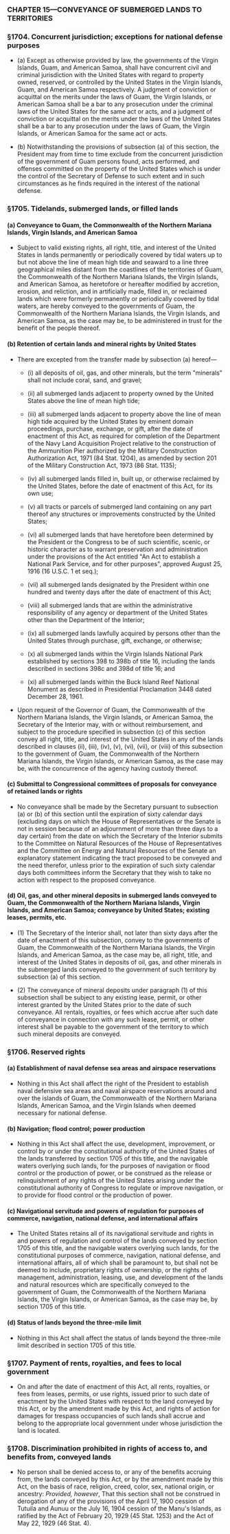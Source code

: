 ### **CHAPTER 15—CONVEYANCE OF SUBMERGED LANDS TO TERRITORIES**

### §1704. Concurrent jurisdiction; exceptions for national defense purposes
* (a) Except as otherwise provided by law, the governments of the Virgin Islands, Guam, and American Samoa, shall have concurrent civil and criminal jurisdiction with the United States with regard to property owned, reserved, or controlled by the United States in the Virgin Islands, Guam, and American Samoa respectively. A judgment of conviction or acquittal on the merits under the laws of Guam, the Virgin Islands, or American Samoa shall be a bar to any prosecution under the criminal laws of the United States for the same act or acts, and a judgment of conviction or acquittal on the merits under the laws of the United States shall be a bar to any prosecution under the laws of Guam, the Virgin Islands, or American Samoa for the same act or acts.

* (b) Notwithstanding the provisions of subsection (a) of this section, the President may from time to time exclude from the concurrent jurisdiction of the government of Guam persons found, acts performed, and offenses committed on the property of the United States which is under the control of the Secretary of Defense to such extent and in such circumstances as he finds required in the interest of the national defense.

### §1705. Tidelands, submerged lands, or filled lands
#### (a) Conveyance to Guam, the Commonwealth of the Northern Mariana Islands, Virgin Islands, and American Samoa
* Subject to valid existing rights, all right, title, and interest of the United States in lands permanently or periodically covered by tidal waters up to but not above the line of mean high tide and seaward to a line three geographical miles distant from the coastlines of the territories of Guam, the Commonwealth of the Northern Mariana Islands, the Virgin Islands, and American Samoa, as heretofore or hereafter modified by accretion, erosion, and reliction, and in artificially made, filled in, or reclaimed lands which were formerly permanently or periodically covered by tidal waters, are hereby conveyed to the governments of Guam, the Commonwealth of the Northern Mariana Islands, the Virgin Islands, and American Samoa, as the case may be, to be administered in trust for the benefit of the people thereof.

#### (b) Retention of certain lands and mineral rights by United States
* There are excepted from the transfer made by subsection (a) hereof—

  * (i) all deposits of oil, gas, and other minerals, but the term "minerals" shall not include coral, sand, and gravel;

  * (ii) all submerged lands adjacent to property owned by the United States above the line of mean high tide;

  * (iii) all submerged lands adjacent to property above the line of mean high tide acquired by the United States by eminent domain proceedings, purchase, exchange, or gift, after the date of enactment of this Act, as required for completion of the Department of the Navy Land Acquisition Project relative to the construction of the Ammunition Pier authorized by the Military Construction Authorization Act, 1971 (84 Stat. 1204), as amended by section 201 of the Military Construction Act, 1973 (86 Stat. 1135);

  * (iv) all submerged lands filled in, built up, or otherwise reclaimed by the United States, before the date of enactment of this Act, for its own use;

  * (v) all tracts or parcels of submerged land containing on any part thereof any structures or improvements constructed by the United States;

  * (vi) all submerged lands that have heretofore been determined by the President or the Congress to be of such scientific, scenic, or historic character as to warrant preservation and administration under the provisions of the Act entitled "An Act to establish a National Park Service, and for other purposes", approved August 25, 1916 (16 U.S.C. 1 et seq.);

  * (vii) all submerged lands designated by the President within one hundred and twenty days after the date of enactment of this Act;

  * (viii) all submerged lands that are within the administrative responsibility of any agency or department of the United States other than the Department of the Interior;

  * (ix) all submerged lands lawfully acquired by persons other than the United States through purchase, gift, exchange, or otherwise;

  * (x) all submerged lands within the Virgin Islands National Park established by sections 398 to 398b of title 16, including the lands described in sections 398c and 398d of title 16; and

  * (xi) all submerged lands within the Buck Island Reef National Monument as described in Presidential Proclamation 3448 dated December 28, 1961.


* Upon request of the Governor of Guam, the Commonwealth of the Northern Mariana Islands, the Virgin Islands, or American Samoa, the Secretary of the Interior may, with or without reimbursement, and subject to the procedure specified in subsection (c) of this section convey all right, title, and interest of the United States in any of the lands described in clauses (ii), (iii), (iv), (v), (vi), (vii), or (viii) of this subsection to the government of Guam, the Commonwealth of the Northern Mariana Islands, the Virgin Islands, or American Samoa, as the case may be, with the concurrence of the agency having custody thereof.

#### (c) Submittal to Congressional committees of proposals for conveyance of retained lands or rights
* No conveyance shall be made by the Secretary pursuant to subsection (a) or (b) of this section until the expiration of sixty calendar days (excluding days on which the House of Representatives or the Senate is not in session because of an adjournment of more than three days to a day certain) from the date on which the Secretary of the Interior submits to the Committee on Natural Resources of the House of Representatives and the Committee on Energy and Natural Resources of the Senate an explanatory statement indicating the tract proposed to be conveyed and the need therefor, unless prior to the expiration of such sixty calendar days both committees inform the Secretary that they wish to take no action with respect to the proposed conveyance.

#### (d) Oil, gas, and other mineral deposits in submerged lands conveyed to Guam, the Commonwealth of the Northern Mariana Islands, Virgin Islands, and American Samoa; conveyance by United States; existing leases, permits, etc.
* (1) The Secretary of the Interior shall, not later than sixty days after the date of enactment of this subsection, convey to the governments of Guam, the Commonwealth of the Northern Mariana Islands, the Virgin Islands, and American Samoa, as the case may be, all right, title, and interest of the United States in deposits of oil, gas, and other minerals in the submerged lands conveyed to the government of such territory by subsection (a) of this section.

* (2) The conveyance of mineral deposits under paragraph (1) of this subsection shall be subject to any existing lease, permit, or other interest granted by the United States prior to the date of such conveyance. All rentals, royalties, or fees which accrue after such date of conveyance in connection with any such lease, permit, or other interest shall be payable to the government of the territory to which such mineral deposits are conveyed.

### §1706. Reserved rights
#### (a) Establishment of naval defense sea areas and airspace reservations
* Nothing in this Act shall affect the right of the President to establish naval defensive sea areas and naval airspace reservations around and over the islands of Guam, the Commonwealth of the Northern Mariana Islands, American Samoa, and the Virgin Islands when deemed necessary for national defense.

#### (b) Navigation; flood control; power production
* Nothing in this Act shall affect the use, development, improvement, or control by or under the constitutional authority of the United States of the lands transferred by section 1705 of this title, and the navigable waters overlying such lands, for the purposes of navigation or flood control or the production of power, or be construed as the release or relinquishment of any rights of the United States arising under the constitutional authority of Congress to regulate or improve navigation, or to provide for flood control or the production of power.

#### (c) Navigational servitude and powers of regulation for purposes of commerce, navigation, national defense, and international affairs
* The United States retains all of its navigational servitude and rights in and powers of regulation and control of the lands conveyed by section 1705 of this title, and the navigable waters overlying such lands, for the constitutional purposes of commerce, navigation, national defense, and international affairs, all of which shall be paramount to, but shall not be deemed to include, proprietary rights of ownership, or the rights of management, administration, leasing, use, and development of the lands and natural resources which are specifically conveyed to the government of Guam, the Commonwealth of the Northern Mariana Islands, the Virgin Islands, or American Samoa, as the case may be, by section 1705 of this title.

#### (d) Status of lands beyond the three-mile limit
* Nothing in this Act shall affect the status of lands beyond the three-mile limit described in section 1705 of this title.

### §1707. Payment of rents, royalties, and fees to local government
* On and after the date of enactment of this Act, all rents, royalties, or fees from leases, permits, or use rights, issued prior to such date of enactment by the United States with respect to the land conveyed by this Act, or by the amendment made by this Act, and rights of action for damages for trespass occupancies of such lands shall accrue and belong to the appropriate local government under whose jurisdiction the land is located.

### §1708. Discrimination prohibited in rights of access to, and benefits from, conveyed lands
* No person shall be denied access to, or any of the benefits accruing from, the lands conveyed by this Act, or by the amendment made by this Act, on the basis of race, religion, creed, color, sex, national origin, or ancestry: _Provided, however_, That this section shall not be construed in derogation of any of the provisions of the April 17, 1900 cession of Tutuila and Aunuu or the July 16, 1904 cession of the Manu's Islands, as ratified by the Act of February 20, 1929 (45 Stat. 1253) and the Act of May 22, 1929 (46 Stat. 4).
